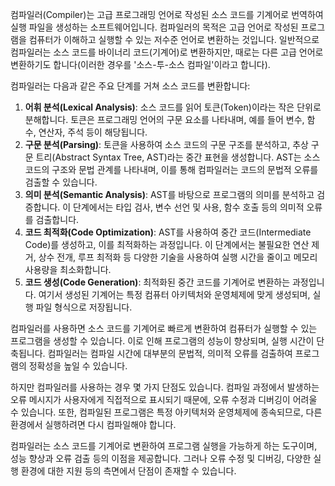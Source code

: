 컴파일러(Compiler)는 고급 프로그래밍 언어로 작성된 소스 코드를 기계어로 번역하여 실행 파일을 생성하는 소프트웨어입니다. 컴파일러의 목적은 고급 언어로 작성된 프로그램을 컴퓨터가 이해하고 실행할 수 있는 저수준 언어로 변환하는 것입니다. 일반적으로 컴파일러는 소스 코드를 바이너리 코드(기계어)로 변환하지만, 때로는 다른 고급 언어로 변환하기도 합니다(이러한 경우를 '소스-투-소스 컴파일'이라고 합니다).

컴파일러는 다음과 같은 주요 단계를 거쳐 소스 코드를 변환합니다:

1. **어휘 분석(Lexical Analysis)**: 소스 코드를 읽어 토큰(Token)이라는 작은 단위로 분해합니다. 토큰은 프로그래밍 언어의 구문 요소를 나타내며, 예를 들어 변수, 함수, 연산자, 주석 등이 해당됩니다.
2. **구문 분석(Parsing)**: 토큰을 사용하여 소스 코드의 구문 구조를 분석하고, 추상 구문 트리(Abstract Syntax Tree, AST)라는 중간 표현을 생성합니다. AST는 소스 코드의 구조와 문법 관계를 나타내며, 이를 통해 컴파일러는 코드의 문법적 오류를 검출할 수 있습니다.
3. **의미 분석(Semantic Analysis)**: AST를 바탕으로 프로그램의 의미를 분석하고 검증합니다. 이 단계에서는 타입 검사, 변수 선언 및 사용, 함수 호출 등의 의미적 오류를 검출합니다.
4. **코드 최적화(Code Optimization)**: AST를 사용하여 중간 코드(Intermediate Code)를 생성하고, 이를 최적화하는 과정입니다. 이 단계에서는 불필요한 연산 제거, 상수 전개, 루프 최적화 등 다양한 기술을 사용하여 실행 시간을 줄이고 메모리 사용량을 최소화합니다.
5. **코드 생성(Code Generation)**: 최적화된 중간 코드를 기계어로 변환하는 과정입니다. 여기서 생성된 기계어는 특정 컴퓨터 아키텍처와 운영체제에 맞게 생성되며, 실행 파일 형식으로 저장됩니다.

컴파일러를 사용하면 소스 코드를 기계어로 빠르게 변환하여 컴퓨터가 실행할 수 있는 프로그램을 생성할 수 있습니다. 이로 인해 프로그램의 성능이 향상되며, 실행 시간이 단축됩니다. 컴파일러는 컴파일 시간에 대부분의 문법적, 의미적 오류를 검출하여 프로그램의 정확성을 높일 수 있습니다.

하지만 컴파일러를 사용하는 경우 몇 가지 단점도 있습니다. 컴파일 과정에서 발생하는 오류 메시지가 사용자에게 직접적으로 표시되기 때문에, 오류 수정과 디버깅이 어려울 수 있습니다. 또한, 컴파일된 프로그램은 특정 아키텍처와 운영체제에 종속되므로, 다른 환경에서 실행하려면 다시 컴파일해야 합니다.

컴파일러는 소스 코드를 기계어로 변환하여 프로그램 실행을 가능하게 하는 도구이며, 성능 향상과 오류 검출 등의 이점을 제공합니다. 그러나 오류 수정 및 디버깅, 다양한 실행 환경에 대한 지원 등의 측면에서 단점이 존재할 수 있습니다.
